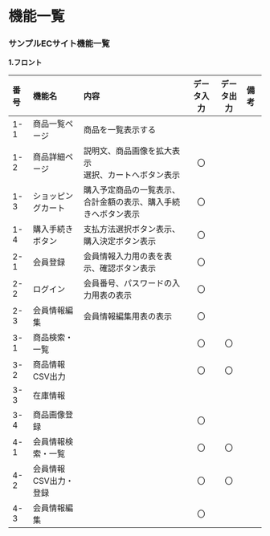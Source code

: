 # 機能一覧
### サンプルECサイト機能一覧
**1.フロント**

|番号|機能名|内容|データ入力|データ出力|備考|
|:---|:---|:---|:---:|:----:|:---|
|1-1|商品一覧ページ|商品を一覧表示する||||
|1-2|商品詳細ページ|説明文、商品画像を拡大表示<br>選択、カートへボタン表示|〇|||
|1-3|ショッピングカート|購入予定商品の一覧表示、合計金額の表示、購入手続きへボタン表示|〇|||
|1-4|購入手続きボタン|支払方法選択ボタン表示、購入決定ボタン表示|〇|||
|2-1|会員登録|会員情報入力用の表を表示、確認ボタン表示|〇|||
|2-2|ログイン|会員番号、パスワードの入力用表の表示|〇|||
|2-3|会員情報編集|会員情報編集用表の表示|〇|||
|3-1|商品検索・一覧||〇|〇||
|3-2|商品情報CSV出力||〇|〇||
|3-3|在庫情報|||||
|3-4|商品画像登録||〇|||
|4-1|会員情報検索・一覧||〇|〇||
|4-2|会員情報CSV出力・登録||〇|〇||
|4-3|会員情報編集||〇|||
